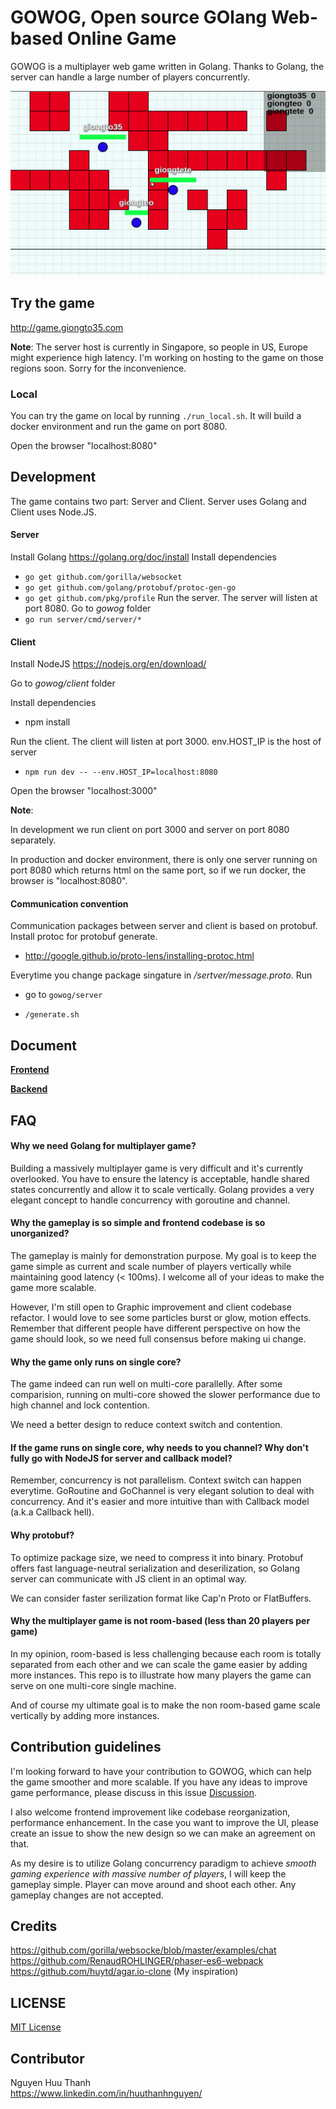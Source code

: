 # GOWOG, Open source GOlang Web-based Online Game

GOWOG is a multiplayer web game written in Golang. Thanks to Golang, the server can handle a large number of players concurrently.

![screenshot](document/images/screenshot.gif)

## Try the game

http://game.giongto35.com

**Note**: The server host is currently in Singapore, so people in US, Europe might experience high latency. I'm working on hosting to the game on those regions soon. Sorry for the inconvenience.

### Local

You can try the game on local by running `./run_local.sh`. It will build a docker environment and run the game on port 8080.

Open the browser "localhost:8080"

## Development

The game contains two part: Server and Client. Server uses Golang and Client uses Node.JS.

#### Server

Install Golang https://golang.org/doc/install
Install dependencies
  * `go get github.com/gorilla/websocket`
  * `go get github.com/golang/protobuf/protoc-gen-go`
  * `go get github.com/pkg/profile`
Run the server. The server will listen at port 8080.
Go to *gowog* folder
  * `go run server/cmd/server/*`
 
#### Client

Install NodeJS https://nodejs.org/en/download/

Go to *gowog/client* folder

Install dependencies

  * npm install

Run the client. The client will listen at port 3000. env.HOST_IP is the host of server

  * `npm run dev -- --env.HOST_IP=localhost:8080`

Open the browser "localhost:3000"

**Note**: 

In development we run client on port 3000 and server on port 8080 separately.

In production and docker environment, there is only one server running on port 8080 which returns html on the same port, so if we run docker, the browser is "localhost:8080".

#### Communication convention

Communication packages between server and client is based on protobuf. Install protoc for protobuf generate.

  * http://google.github.io/proto-lens/installing-protoc.html

Everytime you change package singature in */sertver/message.proto*. Run 

  * go to `gowog/server`

  * `/generate.sh`

## Document

[**Frontend**](client)

[**Backend**](server)

## FAQ

#### Why we need Golang for multiplayer game?

Building a massively multiplayer game is very difficult and it's currently overlooked. You have to ensure the latency is acceptable, handle shared states concurrently and allow it to scale vertically. Golang provides a very elegant concept to handle concurrency with goroutine and channel.

#### Why the gameplay is so simple and frontend codebase is so unorganized?

The gameplay is mainly for demonstration purpose. My goal is to keep the game simple as current and scale number of players vertically while maintaining good latency (< 100ms). I welcome all of your ideas to make the game more scalable.

However, I'm still open to Graphic improvement and client codebase refactor. I would love to see some particles burst or glow, motion effects. Remember that different people have different perspective on how the game should look, so we need full consensus before making ui change.

#### Why the game only runs on single core?

The game indeed can run well on multi-core parallelly. After some comparision, running on multi-core showed the slower performance due to high channel and lock contention.

We need a better design to reduce context switch and contention.

#### If the game runs on single core, why needs to you channel? Why don't fully go with NodeJS for server and callback model?

Remember, concurrency is not parallelism. Context switch can happen everytime. GoRoutine and GoChannel is very elegant solution to deal with concurrency. And it's easier and more intuitive than with Callback model (a.k.a Callback hell).

#### Why protobuf?

To optimize package size, we need to compress it into binary. Protobuf offers fast language-neutral serialization and deserilization, so Golang server can communicate with JS client in an optimal way.

We can consider faster serilization format like Cap'n Proto or FlatBuffers.

#### Why the multiplayer game is not room-based (less than 20 players per game)

In my opinion, room-based is less challenging because each room is totally separated from each other and we can scale the game easier by adding more instances. This repo is to illustrate how many players the game can serve on one multi-core single machine.

And of course my ultimate goal is to make the non room-based game scale vertically by adding more instances.

## Contribution guidelines

I'm looking forward to have your contribution to GOWOG, which can help the game smoother and more scalable. If you have any ideas to improve game performance, please discuss in this issue [Discussion](https://github.com/giongto35/gowog/issues/2).

I also welcome frontend improvement like codebase reorganization, performance enhancement. In the case you want to improve the UI, please create an issue to show the new design so we can make an agreement on that.

As my desire is to utilize Golang concurrency paradigm to achieve *smooth gaming experience with massive number of players*, I will keep the gameplay simple. Player can move around and shoot each other. Any gameplay changes are not accepted.

## Credits

https://github.com/gorilla/websocke/blob/master/examples/chat
https://github.com/RenaudROHLINGER/phaser-es6-webpack
https://github.com/huytd/agar.io-clone (My inspiration)

## LICENSE

[MIT License](LICENSE)

## Contributor

Nguyen Huu Thanh  
https://www.linkedin.com/in/huuthanhnguyen/
